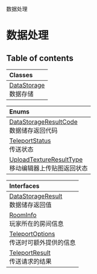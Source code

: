 数据处理

# 数据处理 <Badge type="tip" text="Groups" /> <Score text="数据处理" />

## Table of contents
| Classes |
| :-----|
| [DataStorage](../classes/mw.DataStorage.md) <br> 数据存储 |


| Enums |
| :-----|
| [DataStorageResultCode](../enums/mw.DataStorageResultCode.md) <br> 数据储存返回代码 |
| [TeleportStatus](../enums/mw.TeleportStatus.md) <br> 传送状态 |
| [UploadTextureResultType](../enums/mw.UploadTextureResultType.md) <br> 移动编辑器上传贴图返回状态 |


| Interfaces |
| :-----|
| [DataStorageResult](../interfaces/mw.DataStorageResult.md) <br> 数据储存返回值 |
| [RoomInfo](../interfaces/mw.RoomInfo.md) <br> 玩家所在的房间信息 |
| [TeleportOptions](../interfaces/mw.TeleportOptions.md) <br> 传送时可额外提供的信息 |
| [TeleportResult](../interfaces/mw.TeleportResult.md) <br> 传送请求的结果 |

